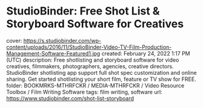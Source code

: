 # StudioBinder: Free Shot List & Storyboard Software for Creatives

cover: https://s.studiobinder.com/wp-content/uploads/2016/11/StudioBinder-Video-TV-Film-Production-Management-Software-Featured1.jpg
created: February 24, 2022 1:17 PM (UTC)
description: Free shotlisting and storyboard software for video creatives, filmmakers, photographers, agencies, creative directors. StudioBinder shotlisting app support full shot spec customization and online sharing. Get started shotlisting your short film, feature or TV show for FREE.
folder: BOOKMRKS-MTHRFCKR / MEDIA-MTHRFCKR / Video Resource Toolbox / Film Writing Software
tags: film writing, software
url: https://www.studiobinder.com/shot-list-storyboard